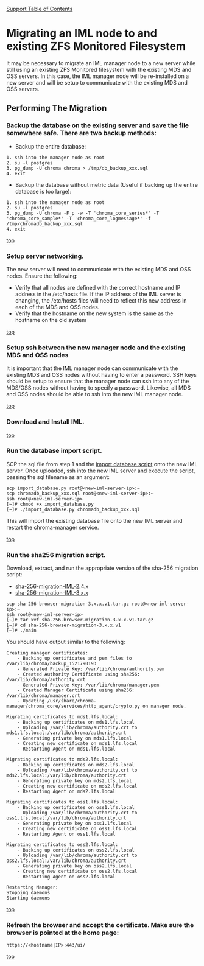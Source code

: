 <a name="top"></a>
[Support Table of Contents](TOC.md)
# Migrating an IML node to and existing ZFS Monitored Filesystem

It may be necessary to migrate an IML manager node to a new server while still using an existing ZFS Monitored filesystem with the existing MDS and OSS servers. In this case, the IML manager node will be re-installed on a new server and will be setup to communicate with the existing MDS and OSS servers.

## Performing The Migration

### Backup the database on the existing server and save the file somewhere safe. There are two backup methods:

* Backup the entire database:
```
1. ssh into the manager node as root
2. su -l postgres
3. pg_dump -U chroma chroma > /tmp/db_backup_xxx.sql
4. exit
```
* Backup the database without metric data (Useful if backing up the entire database is too large):
```
1. ssh into the manager node as root
2. su -l postgres
3. pg_dump -U chroma -F p -w -T 'chroma_core_series*' -T 'chroma_core_sample*' -T 'chroma_core_logmessage*' -f /tmp/chromadb_backup_xxx.sql
4. exit
```

[top](#top)

### Setup server networking.

The new server will need to communicate with the existing MDS and OSS nodes. Ensure the following:
  * Verify that all nodes are defined with the correct hostname and IP address in the /etc/hosts file. If the IP address of the IML server is changing, the /etc/hosts files will need to reflect this new address in each of the MDS and OSS nodes.
  * Verify that the hostname on the new system is the same as the hostname on the old system

[top](#top)


### Setup ssh between the new manager node and the existing MDS and OSS nodes

It is important that the IML manager node can communicate with the existing MDS and OSS nodes without having to enter a password. SSH keys should be setup to ensure that the manager node can ssh into any of the MDS/OSS nodes without having to specify a password. Likewise, all MDS and OSS nodes should be able to ssh into the new IML manager node. 

[top](#top)

### Download and Install IML.

[top](#top)

### Run the database import script.

SCP the sql file from step 1 and the [import database script](scripts/import-customer-database.md) onto the new IML server. Once uploaded, ssh into the new IML server and execute the script, passing the sql filename as an argument:
```
scp import_database.py root@<new-iml-server-ip>:~
scp chromadb_backup_xxx.sql root@<new-iml-server-ip>:~
ssh root@<new-iml-server-ip>
[~]# chmod +x import_database.py
[~]# ./import_database.py chromadb_backup_xxx.sql
```

This will import the existing database file onto the new IML server and restart the chroma-manager service. 

[top](#top)

### Run the sha256 migration script.

Download, extract, and run the appropriate version of the sha-256 migration script:
* [sha-256-migration-IML-2.4.x](scripts/sha-256-migration/sha-256-browser-migration-2.4.x.v1.tar.gz)
* [sha-256-migration-IML-3.x.x](scripts/sha-256-migration/sha-256-browser-migration-3.x.x.v1.tar.gz)

```
scp sha-256-browser-migration-3.x.x.v1.tar.gz root@<new-iml-server-ip>:~
ssh root@<new-iml-server-ip>
[~]# tar xvf sha-256-browser-migration-3.x.x.v1.tar.gz
[~]# cd sha-256-browser-migration-3.x.x.v1
[~]# ./main
```

You should have output similar to the following:
```
Creating manager certificates:
    - Backing up certificates and pem files to /var/lib/chroma/backup_1521790193
    - Generated Private Key: /var/lib/chroma/authority.pem
    - Created Authority Certificate using sha256: /var/lib/chroma/authority.crt
    - Generated Private Key: /var/lib/chroma/manager.pem
    - Created Manager Certificate using sha256: /var/lib/chroma/manager.crt
    - Updating /usr/share/chroma-manager/chroma_core/services/http_agent/crypto.py on manager node.

Migrating certificates to mds1.lfs.local:
    - Backing up certificates on mds1.lfs.local
    - Uploading /var/lib/chroma/authority.crt to mds1.lfs.local:/var/lib/chroma/authority.crt
    - Generating private key on mds1.lfs.local
    - Creating new certificate on mds1.lfs.local
    - Restarting Agent on mds1.lfs.local

Migrating certificates to mds2.lfs.local:
    - Backing up certificates on mds2.lfs.local
    - Uploading /var/lib/chroma/authority.crt to mds2.lfs.local:/var/lib/chroma/authority.crt
    - Generating private key on mds2.lfs.local
    - Creating new certificate on mds2.lfs.local
    - Restarting Agent on mds2.lfs.local

Migrating certificates to oss1.lfs.local:
    - Backing up certificates on oss1.lfs.local
    - Uploading /var/lib/chroma/authority.crt to oss1.lfs.local:/var/lib/chroma/authority.crt
    - Generating private key on oss1.lfs.local
    - Creating new certificate on oss1.lfs.local
    - Restarting Agent on oss1.lfs.local

Migrating certificates to oss2.lfs.local:
    - Backing up certificates on oss2.lfs.local
    - Uploading /var/lib/chroma/authority.crt to oss2.lfs.local:/var/lib/chroma/authority.crt
    - Generating private key on oss2.lfs.local
    - Creating new certificate on oss2.lfs.local
    - Restarting Agent on oss2.lfs.local

Restarting Manager:
Stopping daemons
Starting daemons
```

[top](#top)

### Refresh the browser and accept the certificate. Make sure the browser is pointed at the home page:
```
https://<hostname|IP>:443/ui/
```

[top](#top)